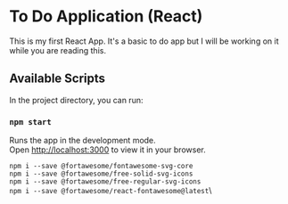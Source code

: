 # To Do Application (React)

This is my first React App. It's a basic to do app but I will be working on it while you are reading this.

## Available Scripts

In the project directory, you can run:

### `npm start`

Runs the app in the development mode.\
Open [http://localhost:3000](http://localhost:3000) to view it in your browser.

`npm i --save @fortawesome/fontawesome-svg-core`\
`npm i --save @fortawesome/free-solid-svg-icons`\
`npm i --save @fortawesome/free-regular-svg-icons`\
`npm i --save @fortawesome/react-fontawesome@latest`\
